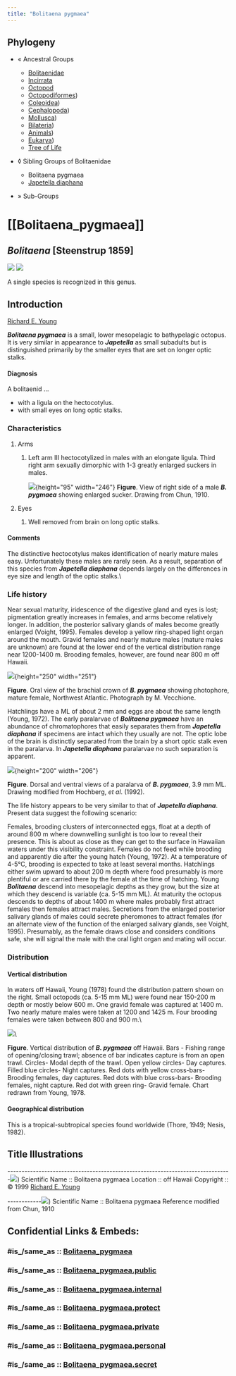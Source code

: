 ```yaml
---
title: "Bolitaena pygmaea"
---
```


## Phylogeny 

-   « Ancestral Groups  
    -   [Bolitaenidae](../Bolitaenidae.md)
    -   [Incirrata](../../Incirrata.md)
    -   [Octopod](../../../Octopod.md)
    -  [Octopodiformes](../../../../Octopodiformes.md))
    -  [Coleoidea](../../../../../Coleoidea.md))
    -  [Cephalopoda](../../../../../../Cephalopoda.md))
    -  [Mollusca](../../../../../../../Mollusca.md))
    -  [Bilateria](../../../../../../../../Bilateria.md))
    -  [Animals](../../../../../../../../../Animals.md))
    -  [Eukarya](../../../../../../../../../../Eukarya.md))
    -   [Tree of Life](../../../../../../../../../../Tree_of_Life.md)

-   ◊ Sibling Groups of  Bolitaenidae
    -   Bolitaena pygmaea
    -   [Japetella diaphana](Japetella_diaphana.md)

-   » Sub-Groups 

# [[Bolitaena_pygmaea]] 

## *Bolitaena* [Steenstrup 1859] 


![ ](Bolitaena_pygmaea/Eledonella.jpg)
![ ](Bolitaena_pygmaea/eledonellaFem.jpg)

A single species is recognized in this genus.

## Introduction

[Richard E. Young](http://www.tolweb.org/) 

***Bolitaena pygmaea*** is a small, lower mesopelagic to bathypelagic
octopus. It is very similar in appearance to ***Japetella*** as small
subadults but is distinguished primarily by the smaller eyes that are
set on longer optic stalks.

#### Diagnosis

A bolitaenid \...

-   with a ligula on the hectocotylus.
-   with small eyes on long optic stalks.

### Characteristics

1.  Arms
    1.  Left arm III hectocotylized in males with an elongate ligula.
        Third right arm sexually dimorphic with 1-3 greatly enlarged
        suckers in males.

        ![ ](Bolitaena_pygmaea/BolitaenaMale.jpg){height="95" width="246"}
        **Figure**. View of right side of a male ***B. pygmaea***
        showing enlarged sucker. Drawing from Chun, 1910.

2.  Eyes
    1.  Well removed from brain on long optic stalks.

#### Comments

The distinctive hectocotylus makes identification of nearly mature males
easy. Unfortunately these males are rarely seen. As a result, separation
of this species from ***Japetella diaphana*** depends largely on the
differences in eye size and length of the optic stalks.\

### Life history

Near sexual maturity, iridescence of the digestive gland and eyes is
lost; pigmentation greatly increases in females, and arms become
relatively longer. In addition, the posterior salivary glands of males
become greatly enlarged (Voight, 1995). Females develop a yellow
ring-shaped light organ around the mouth. Gravid females and nearly
mature males (mature males are unknown) are found at the lower end of
the vertical distribution range near 1200-1400 m. Brooding females,
however, are found near 800 m off Hawaii.

![ ](Bolitaena_pygmaea/BpygmaeaLightOrg.jpg){height="250" width="251"}

**Figure**. Oral view of the brachial crown of ***B. pygmaea*** showing
photophore, mature female, Northwest Atlantic. Photograph by M.
Vecchione.

Hatchlings have a ML of about 2 mm and eggs are about the same length
(Young, 1972). The early paralarvae of ***Bolitaena pygmaea*** have an
abundance of chromatophores that easily separates them from ***Japetella
diaphana*** if specimens are intact which they usually are not. The
optic lobe of the brain is distinctly separated from the brain by a
short optic stalk even in the paralarva. In ***Japetella diaphana***
paralarvae no such separation is apparent.

![ ](Bolitaena_pygmaea/BolitaenaParaDraw.jpg){height="200" width="206"}

**Figure**. Dorsal and ventral views of a paralarva of ***B. pygmaea***,
3.9 mm ML. Drawing modified from Hochberg, *et al*. (1992).

The life history appears to be very similar to that of ***Japetella
diaphana***. Present data suggest the following scenario:

Females, brooding clusters of interconnected eggs, float at a depth of
around 800 m where downwelling sunlight is too low to reveal their
presence. This is about as close as they can get to the surface in
Hawaiian waters under this visibility constraint. Females do not feed
while brooding and apparently die after the young hatch (Young, 1972).
At a temperature of 4-5°C, brooding is expected to take at least several
months. Hatchlings either swim upward to about 200 m depth where food
presumably is more plentiful or are carried there by the female at the
time of hatching. Young ***Bolitaena*** descend into mesopelagic depths
as they grow, but the size at which they descend is variable (ca. 5-15
mm ML). At maturity the octopus descends to depths of about 1400 m where
males probably first attract females then females attract males.
Secretions from the enlarged posterior salivary glands of males could
secrete pheromones to attract females (for an alternate view of the
function of the enlarged salivary glands, see Voight, 1995). Presumably,
as the female draws close and considers conditions safe, she will signal
the male with the oral light organ and mating will occur.

### Distribution

#### Vertical distribution

In waters off Hawaii, Young (1978) found the distribution pattern shown
on the right. Small octopods (ca. 5-15 mm ML) were found near 150-200 m
depth or mostly below 600 m. One gravid female was captured at 1400 m.
Two nearly mature males were taken at 1200 and 1425 m. Four brooding
females were taken between 800 and 900 m.\

![ ](Bolitaena_pygmaea/BolitaenaDistr.JPG)\

**Figure**. Vertical distribution of ***B. pygmaea*** off Hawaii. Bars -
Fishing range of opening/closing trawl; absence of bar indicates capture
is from an open trawl. Circles- Modal depth of the trawl. Open yellow
circles- Day captures. Filled blue circles- Night captures. Red dots
with yellow cross-bars- Brooding females, day captures. Red dots with
blue cross-bars- Brooding females, night capture. Red dot with green
ring- Gravid female. Chart redrawn from Young,
1978.[](http://www.soest.hawaii.edu/%7Eryoung)

#### Geographical distribution

This is a tropical-subtropical species found worldwide (Thore, 1949;
Nesis, 1982).

## Title Illustrations


-------------------------------------------------------------------------------![](Bolitaena_pygmaea/Eledonella.jpg))
Scientific Name ::  Bolitaena pygmaea
Location ::        off Hawaii
Copyright ::         © 1999 [Richard E. Young](http://www.soest.hawaii.edu/%7Eryoung/rey.html) 

------------![](Bolitaena_pygmaea/eledonellaFem.jpg))
Scientific Name ::  Bolitaena pygmaea
Reference         modified from Chun, 1910


## Confidential Links & Embeds: 

### #is_/same_as :: [Bolitaena_pygmaea](/_Standards/bio/bio~Domain/Eukarya/Animal/Bilateria/Mollusca/Cephalopoda/Coleoidea/Octopodiformes/Octopod/Incirrata/Bolitaenidae/Bolitaena_pygmaea.md) 

### #is_/same_as :: [Bolitaena_pygmaea.public](/_public/bio/bio~Domain/Eukarya/Animal/Bilateria/Mollusca/Cephalopoda/Coleoidea/Octopodiformes/Octopod/Incirrata/Bolitaenidae/Bolitaena_pygmaea.public.md) 

### #is_/same_as :: [Bolitaena_pygmaea.internal](/_internal/bio/bio~Domain/Eukarya/Animal/Bilateria/Mollusca/Cephalopoda/Coleoidea/Octopodiformes/Octopod/Incirrata/Bolitaenidae/Bolitaena_pygmaea.internal.md) 

### #is_/same_as :: [Bolitaena_pygmaea.protect](/_protect/bio/bio~Domain/Eukarya/Animal/Bilateria/Mollusca/Cephalopoda/Coleoidea/Octopodiformes/Octopod/Incirrata/Bolitaenidae/Bolitaena_pygmaea.protect.md) 

### #is_/same_as :: [Bolitaena_pygmaea.private](/_private/bio/bio~Domain/Eukarya/Animal/Bilateria/Mollusca/Cephalopoda/Coleoidea/Octopodiformes/Octopod/Incirrata/Bolitaenidae/Bolitaena_pygmaea.private.md) 

### #is_/same_as :: [Bolitaena_pygmaea.personal](/_personal/bio/bio~Domain/Eukarya/Animal/Bilateria/Mollusca/Cephalopoda/Coleoidea/Octopodiformes/Octopod/Incirrata/Bolitaenidae/Bolitaena_pygmaea.personal.md) 

### #is_/same_as :: [Bolitaena_pygmaea.secret](/_secret/bio/bio~Domain/Eukarya/Animal/Bilateria/Mollusca/Cephalopoda/Coleoidea/Octopodiformes/Octopod/Incirrata/Bolitaenidae/Bolitaena_pygmaea.secret.md)

